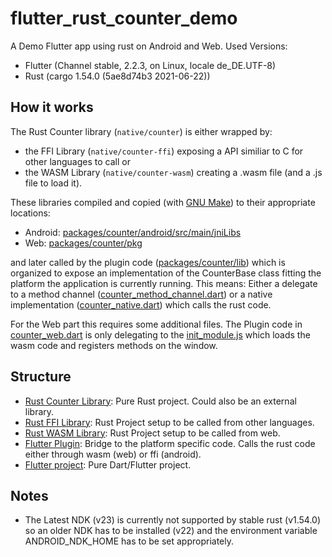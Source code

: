 # flutter_rust_counter_demo

A Demo Flutter app using rust on Android and Web. Used Versions:

- Flutter (Channel stable, 2.2.3, on Linux, locale de_DE.UTF-8)
- Rust (cargo 1.54.0 (5ae8d74b3 2021-06-22))

## How it works

The Rust Counter library (`native/counter`) is either wrapped by:

- the FFI Library (`native/counter-ffi`) exposing a API similiar to C for other languages to call or
- the WASM Library (`native/counter-wasm`) creating a .wasm file (and a .js file to load it).

These libraries compiled and copied (with [GNU Make](Makefile)) to their appropriate locations:

- Android: [packages/counter/android/src/main/jniLibs](packages/counter/android/src/main/jniLibs)
- Web: [packages/counter/pkg](packages/counter/pkg)

and later called by the plugin code ([packages/counter/lib](packages/counter/lib)) which is organized to expose an implementation of the CounterBase class fitting the platform the application is currently running. 
This means: Either a delegate to a method channel ([counter_method_channel.dart](packages/counter/lib/counter_method_channel.dart)) or a native implementation ([counter_native.dart](packages/counter/lib/counter_native.dart)) which calls the rust code.

For the Web part this requires some additional files. The Plugin code in [counter_web.dart](packages/counter/lib/counter_web.dart) is only delegating to the [init_module.js](packages/counter/pkg/init_module.js) which loads the wasm code and registers methods on the window.

## Structure

- [Rust Counter Library](native/counter): Pure Rust project. Could also be an external library.
- [Rust FFI Library](native/counter-ffi): Rust Project setup to be called from other languages.
- [Rust WASM Library](native/counter-wasm): Rust Project setup to be called from web.
- [Flutter Plugin](packages/counter): Bridge to the platform specific code. Calls the rust code either through wasm (web) or ffi (android).
- [Flutter project](lib): Pure Dart/Flutter project.

## Notes

- The Latest NDK (v23) is currently not supported by stable rust (v1.54.0) so an older NDK has to be installed (v22) and the environment variable ANDROID_NDK_HOME has to be set appropriately.